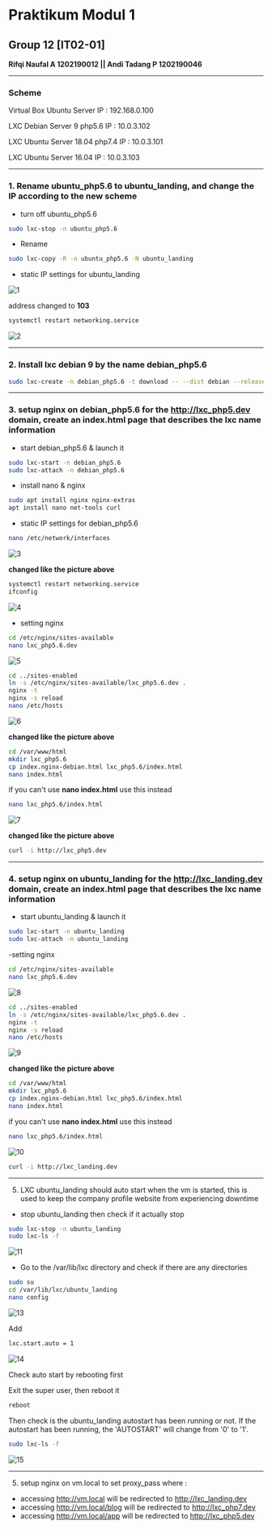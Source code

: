 # Praktikum Modul 1
## Group 12 [IT02-01]
**Rifqi Naufal A 1202190012 || Andi Tadang P 1202190046**

<hr> 

### Scheme

Virtual Box Ubuntu Server IP : 192.168.0.100

LXC Debian Server 9 php5.6 IP : 10.0.3.102

LXC Ubuntu Server 18.04 php7.4 IP : 10.0.3.101

LXC Ubuntu Server 16.04 IP : 10.0.3.103

<hr>

### 1. Rename ubuntu_php5.6 to ubuntu_landing, and change the IP according to the new scheme

- turn off ubuntu_php5.6
```bash
sudo lxc-stop -n ubuntu_php5.6
```

- Rename
```bash
sudo lxc-copy -R -n ubuntu_php5.6 -N ubuntu_landing
```

- static IP settings for ubuntu_landing

![1](https://user-images.githubusercontent.com/93064971/138588070-75ae938c-fcbd-4e58-aa1f-fd2c72657074.png)

address changed to __103__

```bash
systemctl restart networking.service
```

![2](https://user-images.githubusercontent.com/93064971/138588410-58e4621f-d776-48c6-a398-e9d612fd5362.png)

<hr> 

### 2. Install lxc debian 9 by the name debian_php5.6
```bash
sudo lxc-create -n debian_php5.6 -t download -- --dist debian --release stretch --arch amd64 --force-cache --no-validate --server images.linuxcontainers.org
```

<hr> 

### 3. setup nginx on debian_php5.6 for the http://lxc_php5.dev domain, create an index.html page that describes the lxc name information
- start debian_php5.6 & launch it
```bash
sudo lxc-start -n debian_php5.6
sudo lxc-attach -n debian_php5.6
```
- install nano & nginx
```bash
sudo apt install nginx nginx-extras
apt install nano net-tools curl
```

- static IP settings for debian_php5.6
```bash
nano /etc/network/interfaces
````
![3](https://user-images.githubusercontent.com/93064971/138588679-de9f5b52-9f90-4469-84e4-b0a8f60697bc.png)

**changed like the picture above**

```bash
systemctl restart networking.service
ifconfig
```

![4](https://user-images.githubusercontent.com/93064971/138588755-02a50a8b-2dec-45da-b14f-a8b081974e7a.png)

- setting nginx
```bash
cd /etc/nginx/sites-available
nano lxc_php5.6.dev 
```

![5](https://user-images.githubusercontent.com/93064971/138588969-925eb9b3-c6e5-4fc1-b8c4-2b2c3c838d8b.png)

```bash
cd ../sites-enabled
ln -s /etc/nginx/sites-available/lxc_php5.6.dev .
nginx -t
nginx -s reload
nano /etc/hosts
```
![6](https://user-images.githubusercontent.com/93064971/138589068-bc755852-1848-4ec6-b885-10e66432416e.png)

**changed like the picture above**

```bash
cd /var/www/html
mkdir lxc_php5.6
cp index.nginx-debian.html lxc_php5.6/index.html
nano index.html
```
if you can't use **nano index.html** use this instead
```bash
nano lxc_php5.6/index.html
```

![7](https://user-images.githubusercontent.com/93064971/138589296-409121e2-6e2b-410a-9456-c026214d2ada.png)

**changed like the picture above**
```bash
curl -i http://lxc_php5.dev
```

<hr> 

### 4. setup nginx on ubuntu_landing for the http://lxc_landing.dev domain, create an index.html page that describes the lxc name information

- start ubuntu_landing & launch it
```bash
sudo lxc-start -n ubuntu_landing
sudo lxc-attach -n ubuntu_landing
```
-setting nginx

```bash
cd /etc/nginx/sites-available
nano lxc_php5.6.dev 
```

![8](https://user-images.githubusercontent.com/93064971/138592080-0978a4c0-c34a-4313-adff-a8b4d3d52c2e.png)

```bash
cd ../sites-enabled
ln -s /etc/nginx/sites-available/lxc_php5.6.dev .
nginx -t
nginx -s reload
nano /etc/hosts
```

![9](https://user-images.githubusercontent.com/93064971/138592138-5e3f3963-ff19-4b20-a97d-563134c51c41.png)

**changed like the picture above**

```bash
cd /var/www/html
mkdir lxc_php5.6
cp index.nginx-debian.html lxc_php5.6/index.html
nano index.html
```
if you can't use **nano index.html** use this instead
```bash
nano lxc_php5.6/index.html
```
![10](https://user-images.githubusercontent.com/93064971/138592349-cec3daf6-8831-4980-9486-dcd8e088a921.png)

```bash
curl -i http://lxc_landing.dev
```

<hr> 

5. LXC ubuntu_landing should auto start when the vm is started, this is used to keep the company profile website from experiencing downtime

- stop ubuntu_landing then check if it actually stop

```bash
sudo lxc-stop -n ubuntu_landing
sudo lxc-ls -f
```

![11](https://user-images.githubusercontent.com/93064971/138592610-a6c3e444-e54b-4c36-bd33-4e6634cdcd09.png)

- Go to the /var/lib/lxc directory and check if there are any directories
 
```bash
sudo su
cd /var/lib/lxc/ubuntu_landing
nano config
```

![13](https://user-images.githubusercontent.com/93064971/138592840-c433ac0a-c591-4fdd-8b9f-0ae376fa5ee1.png)

Add
```bash
lxc.start.auto = 1
```

![14](https://user-images.githubusercontent.com/93064971/138592880-06575291-2296-45a2-b78a-e8619dfa123a.png)

Check auto start by rebooting first

Exit the super user, then reboot it

```bash
reboot
```

Then check is the ubuntu_landing autostart has been running or not. If the autostart has been running, the 'AUTOSTART' will change from '0' to '1'.

```bash
sudo lxc-ls -f
```

![15](https://user-images.githubusercontent.com/93064971/138592986-7656ec9c-857e-47a1-aadc-84c5b4fdd2bc.png)

<hr>

5. setup nginx on vm.local to set proxy_pass where :
- accessing http://vm.local will be redirected to http://lxc_landing.dev
- accessing http://vm.local/blog will be redirected to http://lxc_php7.dev
- accessing http://vm.local/app will be redirected to http://lxc_php5.dev

